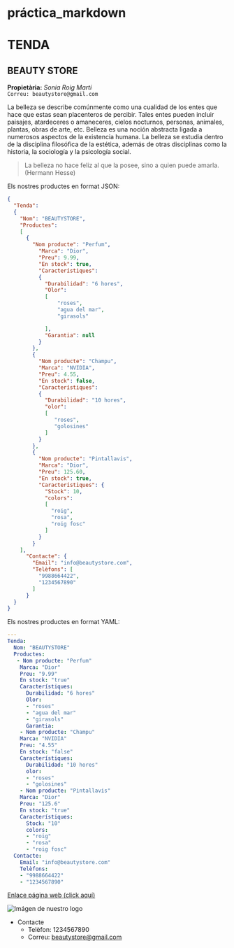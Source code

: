 # práctica_markdown
# TENDA

## BEAUTY STORE

**Propietària:** *Sonia Roig Marti*  
`Correu: beautystore@gmail.com`  

La belleza se describe comúnmente como una cualidad de los entes que hace que estas sean placenteros de percibir. Tales entes pueden incluir paisajes, atardeceres o amaneceres, cielos nocturnos, personas, animales, plantas, obras de arte, etc. Belleza es una noción abstracta ligada a numerosos aspectos de la existencia humana. La belleza se estudia dentro de la disciplina filosófica de la estética, además de otras disciplinas como la historia, la sociología y la psicología social.  

> La belleza no hace feliz al que la posee, sino a quien puede amarla. (Hermann Hesse)

Els nostres productes en format JSON:
```json
{
  "Tenda": 
  {
    "Nom": "BEAUTYSTORE",
    "Productes": 
    [
      {
        "Nom producte": "Perfum",
          "Marca": "Dior",
          "Preu": 9.99,
          "En stock": true,
          "Característiques": 
          {
            "Durabilidad": "6 hores",
            "Olor": 
            [
                "roses",
                "agua del mar",
                "girasols"

            ],
            "Garantia": null
          }
        },
        {
          "Nom producte": "Champu",
          "Marca": "NVIDIA",
          "Preu": 4.55,
          "En stock": false,
          "Característiques": 
          {
            "Durabilidad": "10 hores",
            "olor":
            [
               "roses",
               "golosines"
            ]
          }
        },
        {
          "Nom producte": "Pintallavis",
          "Marca": "Dior",
          "Preu": 125.60,
          "En stock": true,
          "Característiques": {
            "Stock": 10,
            "colors":
            [
              "roig",
              "rosa",
              "roig fosc"
            ]
          }
        }
    ],
      "Contacte": {
        "Email": "info@beautystore.com",
        "Telèfons": [
          "9988664422",
          "1234567890"
        ]
      }
  }
}
```  
Els nostres productes en format YAML:
```yaml
---
Tenda: 
  Nom: "BEAUTYSTORE"
  Productes: 
   - Nom producte: "Perfum"
    Marca: "Dior"
    Preu: "9.99"
    En stock: "true"
    Característiques: 
      Durabilidad: "6 hores"
      Olor: 
      - "roses"
      - "agua del mar"
      - "girasols"
      Garantia: 
    - Nom producte: "Champu"
    Marca: "NVIDIA"
    Preu: "4.55"
    En stock: "false"
    Característiques: 
      Durabilidad: "10 hores"
      olor: 
      - "roses"
      - "golosines"
    - Nom producte: "Pintallavis"
    Marca: "Dior"
    Preu: "125.6"
    En stock: "true"
    Característiques: 
      Stock: "10"
      colors: 
      - "roig"
      - "rosa"
      - "roig fosc"
  Contacte: 
    Email: "info@beautystore.com"
    Telèfons: 
    - "9988664422"
    - "1234567890"  
```
[Enlace página web (click aquí)]( https://www.thebeautystore.com/?srsltid=AfmBOoryY1rFcc3xi5UFiyz_Lz4idPT9zJuSjk-Seqs601pZLtIUu1Qe)  

![Imágen de nuestro logo](https://encrypted-tbn0.gstatic.com/images?q=tbn:ANd9GcSKGrzlpxQin2NEAlMphv3kYsithl_usycGkw&s)  

* Contacte  
  * Telèfon: 1234567890
  * Correu: beautystore@gmail.com
